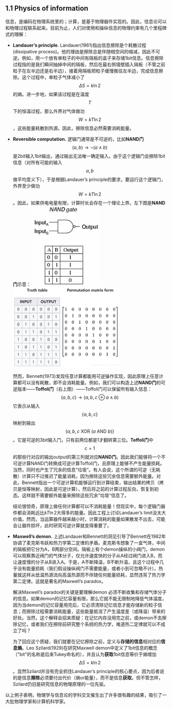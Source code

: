## 1.1 Physics of information

信息，是编码在物理系统里的；计算，是基于物理器件实现的。因此，信息论可以和物理过程联系起来。目前为止，人们对使用和操纵信息的物理约束有几个里程碑式的理解：	

- **Landauer’s principle**. Landauer(1961)指出信息擦除是个耗散过程(dissipative process)。他的理由是擦除总是伴随相空间的缩减，因此不可逆。例如，用一个放有单粒子的中间有隔板的盒子来存储1bit信息。信息擦除过程指的是我们瞬间抽掉中间的隔板，然后在最右侧墙壁插入隔板（不管之前粒子在左半边还是右半边），接着用隔板把粒子缓慢推往左半边，完成信息擦除。这个过程中，单粒子气体减小了$$\Delta S=k\ln2$$的熵。进一步地，如果该过程是在温度$$T$$下的恒温过程，那么外界对气体做功$$W=kT\ln2$$，这些能量耗散到热源。因此，擦除信息必然需要消耗能量。

- **Reversible computation.** 逻辑门通常是不可逆的，比如**NAND门**
  $$
  (a,b)\rightarrow\neg(a\wedge b)
  $$
  是2bit输入1bit输出，通过输出无法唯一确定输入。由于这个逻辑门会擦除1bit信息（对所有可能的输入$$a,b$$做平均意义下），于是根据Landauer’s principle的要求，要运行这个逻辑门，外界至少做功$$W=kT\ln2$$。因此，如果供电电量有限，计算时长会存在一个理论上界。左下图是**NAND门**示意：
  <img src="figures\NAND.jpg"   style="height:250px"/>             <img src="figures\NAND2.png"   style="height:250px"/>

  然而，Bennett(1973)发现任意计算都能用可逆操作实现，因此原理上任意计算都可以没有耗散，即不会消耗能量。例如，我们可以构造上述**NAND门**的可逆版本——**Toffoli门**（右上图）——Toffoli门可以保留所有输入信息：
  $$
  (a,b,c)\rightarrow(a,b,c\oplus a\wedge b)
  $$
  它表示从输入$$\{a, b, c\}$$映射到输出$$\{a,b,c\ \text{XOR}\ (a\ \text{AND}\ b)\}$$。它是可逆的3bit输入门，只有前两位都是1才翻转第三位。**Toffoli门**中$$c=1$$的那些行对应的输出output的第三列就对应**NAND门**。因此我们能够将一个不可逆计算NAND门转换成可逆计算Toffoli门，且原理上能够不产生能量损耗。当然，同时也产生了冗余的信息“垃圾”。有人会说，这个所谓的可逆（无耗散）计算只不过推迟了能量消耗，因为擦除这些冗余信息需要额外能量。对此，Bennett指出一个可逆计算机能够运行到计算结束，输出结果的拷贝（拷贝是恒等映射，因此是可逆计算），然后将之前的计算过程反向，恢复到初态。这样就不需要额外能量来擦除这些冗余”垃圾“信息了。

  结论很惊奇，原理上做任何计算都可以不消耗能量！但现实中，每个逻辑门器件都会消耗远比$kT\ln2$大得多的能量。因此工程上讨论Landauer’s limit没太大价值。然而，当运算器件越来越小时，计算消耗的能量如果散发不出去，可能会让器件损坏，此时研究可逆计算就变得重要了。

- **Maxwell’s demon.** 上述Landauer和Bennett的洞见引导了Bennett在1982年协调了麦克斯韦妖和热力学第二定律的矛盾。麦克斯韦想象了一盒气体，中间的隔板把它分为A，B两部分空间。隔板上有个demon操纵的小阀门，demon可以观察靠近阀门的气体分子，仅允许速度快的分子从A经过阀门进入B，而让速度慢的分子从B进入A。于是，A不断降温，B不断升温，且这个过程中几乎没有能量损耗（我们假设操纵阀门不需要能量，或者小到可忽略不计）。热量就这样从低温热源流向高温热源而不伴随任何能量损耗，显然违背了热力学第二定律。这就是著名的Maxwell’s paradox。

  解决Maxwell’s paradox的关键是要理解demon 必须不断收集和存储气体分子的信息。如果demon的记忆容量有限，那么它就不能无限制地降低气体温度，因为当demon的记忆容量用完后，它必须清除记忆信息才能存储新的粒子信息；而擦除过程需要消耗能量，这些能量抵消了产生温度差（或降温）带来的好处。当然，这个解释会招来质疑：在记忆内存没用完之前，或demon不去擦除记忆，或者我们在擦除前研究整个系统的热力学，难道热二定律就可以不成立了吗？

  为了回应这个质疑，我们就要在记忆擦除之前，定义与**存储的信息**相对应的**信息熵**。Leo Szilard(1929)在研究Maxwell demon中定义了1bit信息的概念（"bit"的名称是后来Tukey命名的），并且认为**获取**1bit信息等价于熵增加$$\Delta S=k\ln2$$。显然Szilard并没有完全抓住Landauer’s principle的核心要点，因为后者说的是信息**擦除**必须要付出代价（熵or能量），而不是信息**获取**。但不管怎样，Szilard仍旧是研究信息的物理原理的一位先驱。

以上例子表明，物理学与信息论的学科交叉催生出了许多很有趣的结果，吸引了一大批物理学家和计算机科学家。